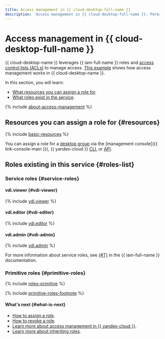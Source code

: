 ```yaml
---
title: Access management in {{ cloud-desktop-full-name }}
description: 'Access management in {{ cloud-desktop-full-name }}. Permissions are granted when assigning a role. You can assign a role for an organization, folder, or cloud: all permissions for a cloud or organization are inherited.'
---
```


# Access management in {{ cloud-desktop-full-name }}

{{ cloud-desktop-name }} leverages {{ iam-full-name }} roles and [access control lists (ACLs)](../concepts/acl.md) to manage access. [This example](../concepts/acl.md#example) shows how access management works in {{ cloud-desktop-name }}.

In this section, you will learn:
* [What resources you can assign a role for](#resources).
* [What roles exist in the service](#roles-list).

{% include [about-access-management](../../_includes/iam/about-access-management.md) %}

## Resources you can assign a role for {#resources}

{% include [basic-resources](../../_includes/iam/basic-resources-for-access-control.md) %}

You can assign a role for a [desktop group](../concepts/desktops-and-groups.md) via the [management console]({{ link-console-main }}), {{ yandex-cloud }} [CLI](../../cli/cli-ref/desktops/cli-ref/group/add-access-bindings.md), or [API](../api-ref/authentication.md).

## Roles existing in this service {#roles-list}

### Service roles {#service-roles}

#### vdi.viewer {#vdi-viewer}

{% include [vdi.viewer](../../_roles/vdi/viewer.md) %}

#### vdi.editor {#vdi-editor}

{% include [vdi.editor](../../_roles/vdi/editor.md) %}

#### vdi.admin {#vdi-admin}

{% include [vdi.admin](../../_roles/vdi/admin.md) %}

For more information about service roles, see [{#T}](../../iam/concepts/access-control/roles.md) in the {{ iam-full-name }} documentation.

### Primitive roles {#primitive-roles}

{% include [roles-primitive](../../_includes/roles-primitive.md) %}

{% include [primitive-roles-footnote](../../_includes/primitive-roles-footnote.md) %}

#### What's next {#what-is-next}

* [How to assign a role](../../iam/operations/roles/grant.md).
* [How to revoke a role](../../iam/operations/roles/revoke.md).
* [Learn more about access management in {{ yandex-cloud }}](../../iam/concepts/access-control/index.md).
* [Learn more about inheriting roles](../../resource-manager/concepts/resources-hierarchy.md#access-rights-inheritance).
